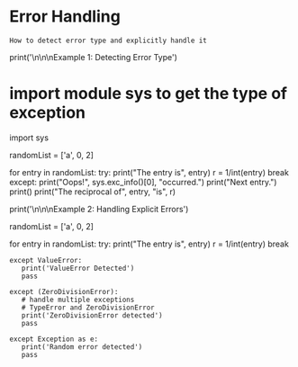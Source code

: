 # Error Handling

    How to detect error type and explicitly handle it
    
print('\n\n\nExample 1: Detecting Error Type')
# import module sys to get the type of exception
import sys

randomList = ['a', 0, 2]

for entry in randomList:
    try:
        print("The entry is", entry)
        r = 1/int(entry)
        break
    except:
        print("Oops!", sys.exc_info()[0], "occurred.")
        print("Next entry.")
        print()
print("The reciprocal of", entry, "is", r)



print('\n\n\nExample 2: Handling Explicit Errors')

randomList = ['a', 0, 2]

for entry in randomList:
    try:
       print("The entry is", entry)
       r = 1/int(entry)
       break
    
    except ValueError:
       print('ValueError Detected')
       pass
    
    except (ZeroDivisionError):
       # handle multiple exceptions
       # TypeError and ZeroDivisionError
       print('ZeroDivisionError detected')
       pass
    
    except Exception as e:
       print('Random error detected')
       pass